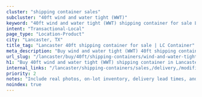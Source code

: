 ```yaml
---
cluster: "shipping container sales"
subcluster: "40ft wind and water tight (WWT)"
keyword: "40ft wind and water tight (WWT) shipping container for sale Lancaster, TX"
intent: "Transactional-Local"
page_type: "Location-Product"
city: "Lancaster, TX"
title_tag: "Lancaster 40ft shipping container for sale | LC Container"
meta_description: "Buy wind and water tight (WWT) 40ft shipping container sale with local delivery in Lancaster, TX. LC Container — local Since 2003. Request a fast quote today."
url_slug: "/lancaster/buy/40ft/shipping-containers/wind-and-water-tight-wwt"
h1: "Buy 40ft wind and water tight (WWT) shipping container in Lancaster"
internal_links: "/lancaster/shipping-containers/sales,/delivery,/modifications"
priority: 2
notes: "Include real photos, on-lot inventory, delivery lead times, and financing info."
noindex: true
---
```


<!-- TODO: Add unique city/inventory copy, images, and internal links here. -->

